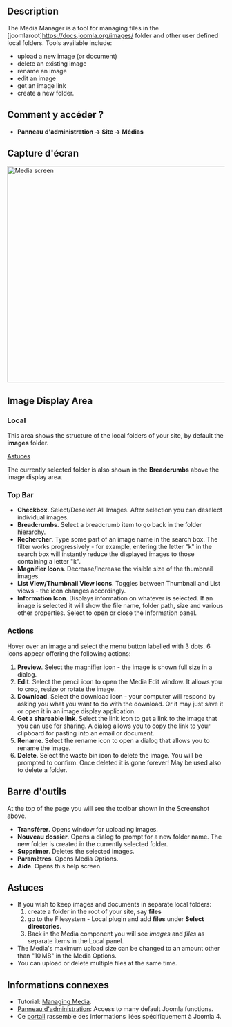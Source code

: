 <!-- Filename: Help4.x:Media / Display title: Médias -->

## Description

The Media Manager is a tool for managing files in the
\[joomlaroot\]https://docs.joomla.org/images/ folder and other user
defined local folders. Tools available include:

- upload a new image (or document)
- delete an existing image
- rename an image
- edit an image
- get an image link
- create a new folder.

## Comment y accéder ?

- **Panneau d'administration → Site → Médias**

## Capture d'écran

<img
src="https://docs.joomla.org/images/thumb/8/87/Help-4x-Media-screen-fr.png/800px-Help-4x-Media-screen-fr.png"
decoding="async"
srcset="https://docs.joomla.org/images/thumb/8/87/Help-4x-Media-screen-fr.png/1200px-Help-4x-Media-screen-fr.png 1.5x, https://docs.joomla.org/images/thumb/8/87/Help-4x-Media-screen-fr.png/1600px-Help-4x-Media-screen-fr.png 2x"
data-file-width="2240" data-file-height="1400" width="800" height="500"
alt="Media screen" />

## Image Display Area

### Local

This area shows the structure of the local folders of your site, by
default the **images** folder.

[Astuces](#quicktips)

The currently selected folder is also shown in the **Breadcrumbs** above
the image display area.

### Top Bar

- **Checkbox**. Select/Deselect All Images. After selection you can
  deselect individual images.
- **Breadcrumbs**. Select a breadcrumb item to go back in the folder
  hierarchy.
- **Rechercher**. Type some part of an image name in the search box. The
  filter works progressively - for example, entering the letter "k" in
  the search box will instantly reduce the displayed images to those
  containing a letter "k".
- **Magnifier Icons**. Decrease/Increase the visible size of the
  thumbnail images.
- **List View/Thumbnail View Icons**. Toggles between Thumbnail and List
  views - the icon changes accordingly.
- **Information Icon**. Displays information on whatever is selected. If
  an image is selected it will show the file name, folder path, size and
  various other properties. Select to open or close the Information
  panel.

### Actions

Hover over an image and select the menu button labelled with 3 dots. 6
icons appear offering the following actions:

1.  **Preview**. Select the magnifier icon - the image is shown full
    size in a dialog.
2.  **Edit**. Select the pencil icon to open the Media Edit window. It
    allows you to crop, resize or rotate the image.
3.  **Download**. Select the download icon - your computer will respond
    by asking you what you want to do with the download. Or it may just
    save it or open it in an image display application.
4.  **Get a shareable link**. Select the link icon to get a link to the
    image that you can use for sharing. A dialog allows you to copy the
    link to your clipboard for pasting into an email or document.
5.  **Rename**. Select the rename icon to open a dialog that allows you
    to rename the image.
6.  **Delete**. Select the waste bin icon to delete the image. You will
    be prompted to confirm. Once deleted it is gone forever! May be used
    also to delete a folder.

## Barre d'outils

At the top of the page you will see the toolbar shown in the
Screenshot above.

- **Transférer**. Opens window for uploading images.
- **Nouveau dossier**. Opens a dialog to prompt for a new folder name.
  The new folder is created in the currently selected folder.
- **Supprimer**. Deletes the selected images.
- **Paramètres**. Opens Media Options.
- **Aide**. Opens this help screen.

## Astuces

- If you wish to keep images and documents in separate local folders:
  1.  create a folder in the root of your site, say **files**
  2.  go to the Filesystem - Local
      plugin and add **files** under **Select directories**.
  3.  Back in the Media component you will see *images* and *files* as
      separate items in the Local panel.
- The Media's maximum upload size can be changed to an amount other than
  "10 MB" in the Media Options.
- You can upload or delete multiple files at the same time.

## Informations connexes

- Tutorial: [Managing
  Media](https://docs.joomla.org/J4.x:Managing_Media/en "J4.x:Managing Media/en").
- [Panneau
  d'administration](https://docs.joomla.org/Help4.x:Home_Dashboard/fr "Help4.x:Home Dashboard/fr"):
  Access to many default Joomla functions.
- Ce
  [portail](https://docs.joomla.org/Portal:Joomla_4/fr "Portal:Joomla 4/fr")
  rassemble des informations liées spécifiquement à Joomla 4.
